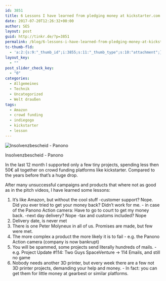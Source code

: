 ```yaml
---
id: 3851
title: 6 Lessons I have learned from pledging money at kickstarter.com
date: 2017-07-20T12:26:32+00:00
author: SES
layout: post
guid: http://tinkr.de/?p=3851
permalink: /blog/6-lessons-i-have-learned-from-pledging-money-at-kickstarter-com/
tc-thumb-fld:
  - 'a:2:{s:9:"_thumb_id";i:3855;s:11:"_thumb_type";s:10:"attachment";}'
layout_key:
  - ""
post_slider_check_key:
  - "0"
categories:
  - Allgemeines
  - Technik
  - Uncategorized
  - Welt draußen
tags:
  - Amazon
  - crowd funding
  - indiegogo
  - kickstarter
  - lesson
---
```

<div id="attachment_3855" style="width: 616px" class="wp-caption alignnone">
  <img aria-describedby="caption-attachment-3855" loading="lazy" src="/assets/2017/07/IMG_20170810_204934.jpg" alt="Insolvenzbescheid - Panono" width="606" height="437" class="size-full wp-image-3855" srcset="/assets/2017/07/IMG_20170810_204934.jpg 606w, /assets/2017/07/IMG_20170810_204934-300x216.jpg 300w" sizes="(max-width: 606px) 100vw, 606px" />

  <p id="caption-attachment-3855" class="wp-caption-text">
    Insolvenzbescheid - Panono
  </p>
</div>

In the last 12 month I supported only a few tiny projects, spending less then 50€ all together on crowd funding platforms like kickstarter.
Compared to the years before that&#8217;s a huge drop.

After many unsuccessful campaigns and products that where not as good as in the pitch videos, I have learned some lessons:

1. It&#8217;s like Amazon, but without the cool stuff
-customer support? Nope. Did you ever tried to get your money back? Didn&#8217;t work for me. - in case of the Panono Action camera: Have to go to court to get my money back.
-next day delivery? Nope
-tax and customs included? Nope
2. Delivery date, is never met
3. There is one Peter Molyneux in all of us. Promises are made, but few were met.
4. The more complex a product the more likely it is to fail - e.g. the Panono Action camera (company is now bankrupt)
5. You will be spammed, some projects send literally hundreds of mails. - e.g. Project Update #114: Two Guys SpaceVenture -> 114 Emails, and still no game
6. Nobody needs another 3D printer, but every week there are a few not 3D printer projects, demanding your help and money. - In fact: you can get them for little money at gearbest or similar platforms.
